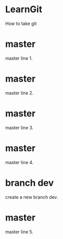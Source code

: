 # LearnGit
How to take git
# master
master line 1.
# master
master line 2.
# master
master line 3.
# master
master line 4.
# branch dev
create a new branch dev.
# master
master line 5.